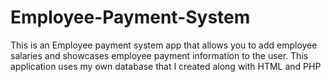 # Employee-Payment-System
This is an Employee payment system app that allows you to add employee salaries and showcases employee payment information to the user. 
This application uses my own database that I created along with HTML and PHP
